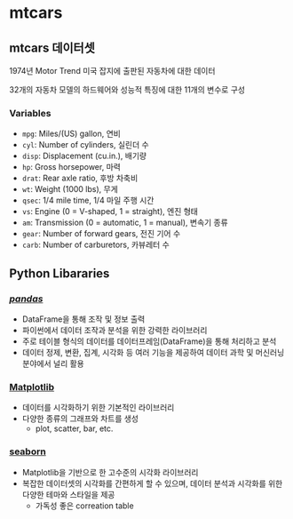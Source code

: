 # mtcars

## mtcars 데이터셋
1974년 Motor Trend 미국 잡지에 출판된 자동차에 대한 데이터

32개의 자동차 모델의 하드웨어와 성능적 특징에 대한 11개의 변수로 구성

### Variables
- `mpg`: Miles/(US) gallon, 연비
- `cyl`: Number of cylinders, 실린더 수
- `disp`: Displacement (cu.in.), 배기량
- `hp`: Gross horsepower, 마력
- `drat`: Rear axle ratio, 후방 차축비
- `wt`: Weight (1000 lbs), 무게
- `qsec`: 1/4 mile time, 1/4 마일 주행 시간
- `vs`: Engine (0 = V-shaped, 1 = straight), 엔진 형태
- `am`: Transmission (0 = automatic, 1 = manual), 변속기 종류
- `gear`: Number of forward gears, 전진 기어 수
- `carb`: Number of carburetors, 카뷰레터 수


## Python Libararies
### [_pandas_](https://pandas.pydata.org/)
- DataFrame을 통해 조작 및 정보 출력
- 파이썬에서 데이터 조작과 분석을 위한 강력한 라이브러리
- 주로 테이블 형식의 데이터를 데이터프레임(DataFrame)을 통해 처리하고 분석
- 데이터 정제, 변환, 집계, 시각화 등 여러 기능을 제공하여 데이터 과학 및 머신러닝 분야에서 널리 활용

### [Matplotlib](https://matplotlib.org/)
- 데이터를 시각화하기 위한 기본적인 라이브러리
- 다양한 종류의 그래프와 차트를 생성
    - plot, scatter, bar, etc.

### [seaborn](https://seaborn.pydata.org/)
- Matplotlib을 기반으로 한 고수준의 시각화 라이브러리
- 복잡한 데이터셋의 시각화를 간편하게 할 수 있으며, 데이터 분석과 시각화를 위한 다양한 테마와 스타일을 제공
    - 가독성 좋은 correation table

